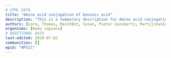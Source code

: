 ```yaml
---
# GPML DATA
title: "Amino acid conjugation of benzoic acid"
description: "This is a temporary description for Amino acid conjugation of benzoic acid"
authors: [Lore, Thomas, MaintBot, Susan, Pieter Giesbertz, MartijnVanIersel, Mkutmon, DeSl, Fehrhart]
organisms: [Homo sapiens]
# ADDITIONAL DATA
last-edited: 2020-07-02
communities: []
wpid: "WP521"
---
```


